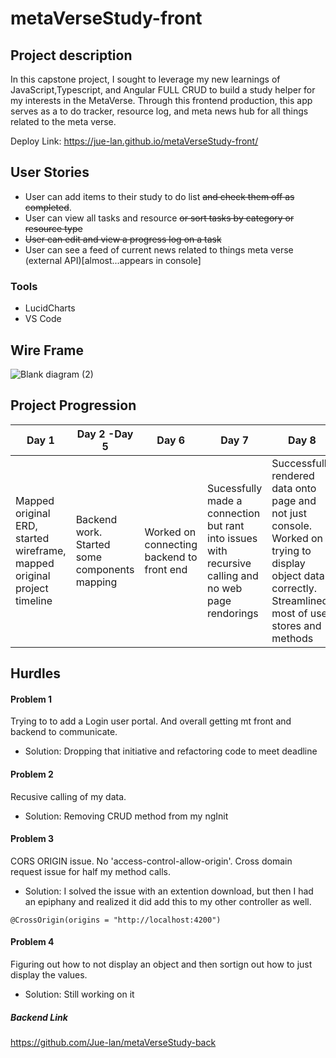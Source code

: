 # metaVerseStudy-front

## Project description

In this capstone project, I sought to leverage my new learnings of JavaScript,Typescript, and Angular FULL CRUD to build a study helper for my interests in the MetaVerse. Through this frontend production, this app serves as a to do tracker, resource log, and meta news hub for all things related to the meta verse.

Deploy Link:  https://jue-lan.github.io/metaVerseStudy-front/

## User Stories
- User can add items to their study to do list ~~and check them off as completed~~.
- User can view all tasks and resource ~~or sort tasks by category or resource type~~
- ~~User can edit and view a progress log on a task~~
- User can see a feed of current news related to things meta verse (external API)[almost...appears in console]

### Tools
- LucidCharts
- VS Code

## Wire Frame
![Blank diagram (2)](https://user-images.githubusercontent.com/72534273/152554611-a7d428af-70f3-444d-8ed8-acec0f9f63f5.png)


## Project Progression
Day 1    |Day 2 -Day 5    |Day 6    |Day 7    |Day 8    |Day 9
------------ |------------ | ------------- | ------------- | ------------- | ------------- 
|Mapped original ERD, started wireframe, mapped original project timeline | Backend work. Started some components mapping |Worked on connecting backend to front end | Sucessfully made a connection but rant into issues with recursive calling and no web page rendorings| Successfully rendered data onto page and not just console. Worked on trying to display object data correctly. Streamlined most of user stores and methods| Added some CSS styling

## Hurdles
#### Problem 1
Trying to to add a Login user portal. And overall getting mt front and backend to communicate.
- Solution: Dropping that initiative and refactoring code to meet deadline
#### Problem 2
Recusive calling of my data.
- Solution: Removing CRUD method from my ngInit
#### Problem 3
CORS ORIGIN issue. No 'access-control-allow-origin'. Cross domain request issue for half my method calls.
- Solution: I solved the issue with an extention download, but then I had an epiphany and realized it did add this to my other controller as well.
```
@CrossOrigin(origins = "http://localhost:4200")
```
#### Problem 4
Figuring out how to not display an object and then sortign out how to just display the values.
- Solution: Still working on it

##### Backend Link
https://github.com/Jue-lan/metaVerseStudy-back
